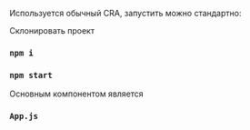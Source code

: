 Используется обычный CRA, запустить можно стандартно:

Склонировать проект

### `npm i`

### `npm start`

Основным компонентом является

### `App.js`
